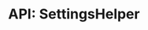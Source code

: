 ---
comment: "/**\n * A helper for settings\n *\n * @memberof HashBrown.Common.Helpers\n */"
meta:
    range:
        - 89
        - 113
    filename: SettingsHelper.js
    lineno: 8
    columnno: 0
    path: /home/mrzapp/Development/Web/hashbrown-cms/src/Common/Helpers
    code:
        id: astnode100045156
        name: SettingsHelper
        type: ClassDeclaration
        paramnames: []
classdesc: 'A helper for settings'
memberof: HashBrown.Common.Helpers
name: SettingsHelper
longname: HashBrown.Common.Helpers.SettingsHelper
kind: class
scope: static
methods: []
shortname: SettingsHelper
layout: docPage
permalink: /docs/hashbrown/common/helpers/settingshelper/
title: 'API: SettingsHelper'
description: 'A helper for settings'

---